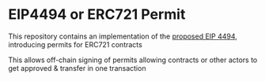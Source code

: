 # EIP4494 or ERC721 Permit

This repository contains an implementation of the [proposed EIP 4494](https://eips.ethereum.org/EIPS/eip-4494), introducing permits for ERC721 contracts 

This allows off-chain signing of permits allowing contracts or other actors to get approved & transfer in one transaction
